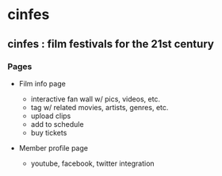 # cinfes

## cinfes : film festivals for the 21st century


### Pages

* Film info page
    * interactive fan wall w/ pics, videos, etc.
    * tag w/ related movies, artists, genres, etc.
    * upload clips
    * add to schedule
    * buy tickets

* Member profile page
    * youtube, facebook, twitter integration